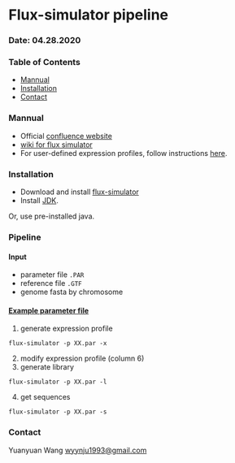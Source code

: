 # Flux-simulator pipeline
### Date: 04.28.2020

### Table of Contents
- [Mannual](#Mannual)
- [Installation](#Installation)
- [Contact](#Contact)


### Mannual
- Official [confluence website](http://confluence.sammeth.net/display/SIM/Home)
- [wiki for flux simulator](http://fluxcapacitor.wikidot.com/simulator)
- For user-defined expression profiles, follow instructions [here](http://confluence.sammeth.net/display/SIM/flux+simulator+.pro+file).


### Installation
- Download and install [flux-simulator](http://confluence.sammeth.net/display/SIM/2+-+Download)
- Install [JDK](http://www.oracle.com/technetwork/java/javase/downloads/jdk8-downloads-2133151.html).

Or, use pre-installed java.

### Pipeline
#### Input
- parameter file `.PAR`
- reference file `.GTF`
- genome fasta by chromosome
#### [Example parameter file](paraFiles/example_unmodified.PAR)

1. generate expression profile
```
flux-simulator -p XX.par -x
```
2. modify expression profile (column 6)
3. generate library
```
flux-simulator -p XX.par -l
```
4. get sequences
```
flux-simulator -p XX.par -s
```

### Contact
Yuanyuan Wang <wyynju1993@gmail.com>


